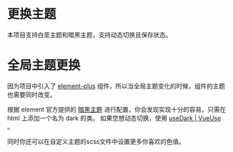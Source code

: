 # 更换主题
本项目支持白垩主题和暗黑主题，支持动态切换且保存状态。

# 全局主题更换
因为项目中引入了 [element-plus](https://element-plus.gitee.io/) 组件，所以当全局主题变化的时候，组件的主题也需要同时改变。

根据 element 官方提供的 [暗黑主题](https://element-plus.gitee.io/zh-CN/guide/dark-mode.html) 进行配置，你会发现实现十分的容易，只需在 html 上添加一个名为 dark 的类。
如果您想动态切换，使用 [ useDark | VueUse ](https://vueuse.org/core/usedark/)。

同时你还可以在自定义主题的scss文件中设置更多你喜欢的色值。


